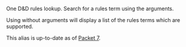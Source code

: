 One D&D rules lookup. Search for a rules term using the arguments.

Using without arguments will display a list of the rules terms which are supported.

This alias is up-to-date as of [Packet 7](https://www.dndbeyond.com/sources/ua/ph-playtest-7).
